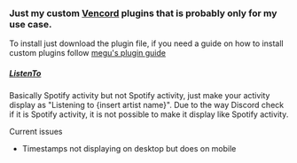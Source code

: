 ### Just my custom [Vencord](https://github.com/vendicated/vencord) plugins that is probably only for my use case.
To install just download the plugin file, if you need a guide on how to install custom plugins follow [megu's plugin guide](https://github.com/Vendicated/Vencord/blob/86e94343cca10b950f2dc8d18d496d6db9f3b728/docs/2_PLUGINS.md)

##### [ListenTo](ListenTo.ts)
Basically Spotify activity but not Spotify activity, just make your activity display as "Listening to {insert artist name}". Due to the way Discord check if it is Spotify activity, it is not possible to make it display like Spotify activity.

Current issues
- Timestamps not displaying on desktop but does on mobile
